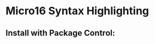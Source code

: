Micro16 Syntax Highlighting
===========================



Install with Package Control:
-----------------------------

